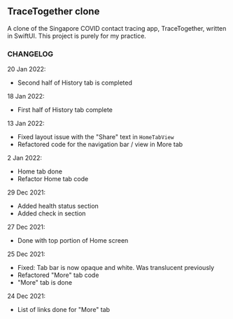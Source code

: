 ## TraceTogether clone

A clone of the Singapore COVID contact tracing app, TraceTogether, written in SwiftUI. This project is purely for my practice.


### CHANGELOG

20 Jan 2022:
- Second half of History tab is completed

18 Jan 2022:
- First half of History tab complete

13 Jan 2022:
- Fixed layout issue with the "Share" text in ```HomeTabView```
- Refactored code for the navigation bar / view in More tab

2 Jan 2022:
- Home tab done
- Refactor Home tab code

29 Dec 2021:
- Added health status section
- Added check in section

27 Dec 2021:
- Done with top portion of Home screen

25 Dec 2021:
- Fixed: Tab bar is now opaque and white. Was translucent previously
- Refactored "More" tab code
- "More" tab is done

24 Dec 2021:
- List of links done for "More" tab
